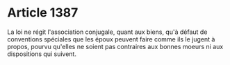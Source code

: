 # Article 1387

La loi ne régit l'association conjugale, quant aux biens, qu'à défaut de conventions spéciales que les époux peuvent faire comme ils le jugent à propos, pourvu qu'elles ne soient pas contraires aux bonnes moeurs ni aux dispositions qui suivent.
